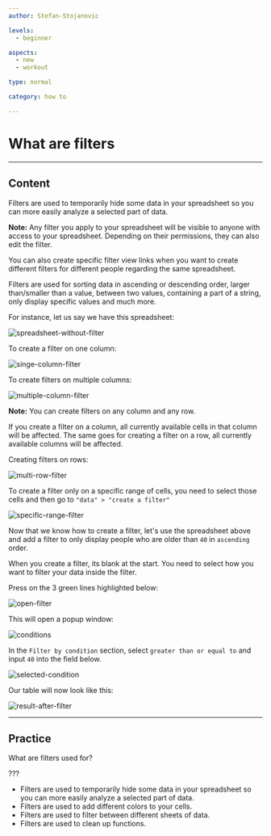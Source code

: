 ```yaml
---
author: Stefan-Stojanovic

levels:
  - beginner

aspects:
  - new
  - workout

type: normal

category: how to

---
```


# What are filters

---
## Content

Filters are used to temporarily hide some data in your spreadsheet so you can more easily analyze a selected part of data.

**Note:** Any filter you apply to your spreadsheet will be visible to anyone with access to your spreadsheet. Depending on their permissions, they can also edit the filter.

You can also create specific filter view links when you want to create different filters for different people regarding the same spreadsheet.

Filters are used for sorting data in ascending or descending order, larger than/smaller than a value, between two values, containing a part of a string, only display specific values and much more.

For instance, let us say we have this spreadsheet:

![spreadsheet-without-filter](https://img.enkipro.com/3b9822e2a460ad19dfddd8dda3bd2dd9.png)

To create a filter on one column:

![singe-column-filter](https://img.enkipro.com/db56d82d1791e0bd8378e2bfba4d2a42.gif)

To create filters on multiple columns:

![multiple-column-filter](https://img.enkipro.com/c185b4b3c2a11a803074371cd5a60a47.gif)

**Note:** You can create filters on any column and any row.

If you create a filter on a column, all currently available cells in that column will be affected. The same goes for creating a filter on a row, all currently available columns will be affected. 

Creating filters on rows:

![multi-row-filter](https://img.enkipro.com/55fe3678202c29eb54edf969cce45e9b.gif)

To create a filter only on a specific range of cells, you need to select those cells and then go to `"data" > "create a filter"`

![specific-range-filter](https://img.enkipro.com/ce62af66247d6d80e4838b7e1c321e6d.gif)

Now that we know how to create a filter, let's use the spreadsheet above and add a filter to only display people who are older than `40` in `ascending` order.

When you create a filter, its blank at the start. You need to select how you want to filter your data inside the filter.

Press on the 3 green lines highlighted below:

![open-filter](https://img.enkipro.com/cd6317837dcecf514fe4b90d0b338efb.png)

This will open a popup window:

![conditions](https://img.enkipro.com/3e47d81491c9596077d5f7d5adcbcc7e.png)

In the `Filter by condition` section, select `greater than or equal to` and input `40` into the field below.

![selected-condition](https://img.enkipro.com/8b440f7fe255ffb051aba6ec6782ca4f.png)

Our table will now look like this:

![result-after-filter](https://img.enkipro.com/2bd5dedc2ee307bd5548b6590aa8dacc.png)


---
## Practice

What are filters used for?

???

* Filters are used to temporarily hide some data in your spreadsheet so you can more easily analyze a selected part of data.
* Filters are used to add different colors to your cells.
* Filters are used to filter between different sheets of data.
* Filters are used to clean up functions.
